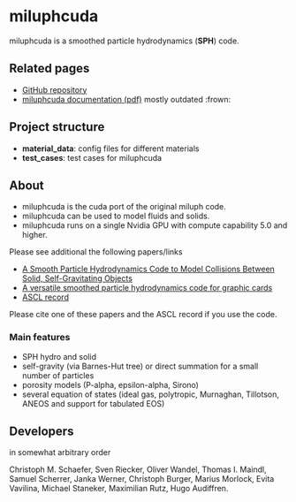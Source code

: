 # miluphcuda

miluphcuda is a smoothed particle hydrodynamics (**SPH**)
code.

## Related pages

* [GitHub repository](https://github.com/christophmschaefer/miluphcuda)
* [miluphcuda documentation (pdf)](miluphcuda_documentation.pdf) mostly outdated :frown:

## Project structure

* **material_data**: config files for different materials
* **test_cases**: test cases for miluphcuda

## About

* miluphcuda is the cuda port of the original miluph code.
* miluphcuda can be used to model fluids and solids.
* miluphcuda runs on a single Nvidia GPU with compute capability 5.0 and higher.

Please see additional the following papers/links

* [A Smooth Particle Hydrodynamics Code to Model Collisions Between Solid, Self-Gravitating Objects](http://dx.doi.org/10.1051/0004-6361/201528060)
* [A versatile smoothed particle hydrodynamics code for graphic cards](https://www.sciencedirect.com/science/article/abs/pii/S2213133720300640?via%3Dihub)
* [ASCL record](https://ascl.net/1911.023)

Please cite one of these papers and the ASCL record if you use the code.


### Main features

* SPH hydro and solid
* self-gravity (via Barnes-Hut tree) or direct summation for a small number of particles
* porosity models (P-alpha, epsilon-alpha, Sirono)
* several equation of states (ideal gas, polytropic, Murnaghan, Tillotson, ANEOS and support for tabulated EOS)


## Developers
in somewhat arbitrary order

Christoph M. Schaefer,
Sven Riecker,
Oliver Wandel,
Thomas I. Maindl,
Samuel Scherrer,
Janka Werner,
Christoph Burger,
Marius Morlock,
Evita Vavilina,
Michael Staneker,
Maximilian Rutz,
Hugo Audiffren.
